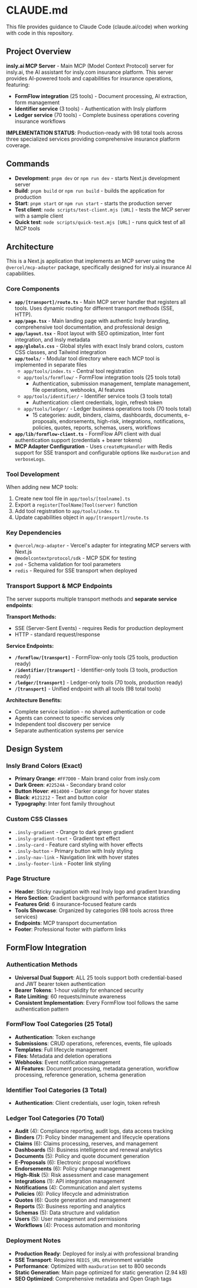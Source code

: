 # CLAUDE.md

This file provides guidance to Claude Code (claude.ai/code) when working with code in this repository.

## Project Overview

**insly.ai MCP Server** - Main MCP (Model Context Protocol) server for insly.ai, the AI assistant for insly.com insurance platform. This server provides AI-powered tools and capabilities for insurance operations, featuring:

- **FormFlow integration** (25 tools) - Document processing, AI extraction, form management
- **Identifier service** (3 tools) - Authentication with Insly platform  
- **Ledger service** (70 tools) - Complete business operations covering insurance workflows

**IMPLEMENTATION STATUS**: Production-ready with 98 total tools across three specialized services providing comprehensive insurance platform coverage.

## Commands

- **Development**: `pnpm dev` or `npm run dev` - starts Next.js development server
- **Build**: `pnpm build` or `npm run build` - builds the application for production
- **Start**: `pnpm start` or `npm run start` - starts the production server
- **Test client**: `node scripts/test-client.mjs [URL]` - tests the MCP server with a sample client
- **Quick test**: `node scripts/quick-test.mjs [URL]` - runs quick test of all MCP tools

## Architecture

This is a Next.js application that implements an MCP server using the `@vercel/mcp-adapter` package, specifically designed for insly.ai insurance AI capabilities.

### Core Components

- **`app/[transport]/route.ts`** - Main MCP server handler that registers all tools. Uses dynamic routing for different transport methods (SSE, HTTP).
- **`app/page.tsx`** - Main landing page with authentic Insly branding, comprehensive tool documentation, and professional design
- **`app/layout.tsx`** - Root layout with SEO optimization, Inter font integration, and Insly metadata
- **`app/globals.css`** - Global styles with exact Insly brand colors, custom CSS classes, and Tailwind integration
- **`app/tools/`** - Modular tool directory where each MCP tool is implemented in separate files
  - `app/tools/index.ts` - Central tool registration
  - `app/tools/formflow/` - FormFlow integration tools (25 tools total)
    - Authentication, submission management, template management, file operations, webhooks, AI features
  - `app/tools/identifier/` - Identifier service tools (3 tools total)
    - Authentication: client credentials, login, refresh token
  - `app/tools/ledger/` - Ledger business operations tools (70 tools total)
    - 15 categories: audit, binders, claims, dashboards, documents, e-proposals, endorsements, high-risk, integrations, notifications, policies, quotes, reports, schemas, users, workflows
- **`app/lib/formflow-client.ts`** - FormFlow API client with dual authentication support (credentials + bearer tokens)
- **MCP Adapter Configuration** - Uses `createMcpHandler` with Redis support for SSE transport and configurable options like `maxDuration` and `verboseLogs`.

### Tool Development

When adding new MCP tools:

1. Create new tool file in `app/tools/[toolname].ts`
2. Export a `register[ToolName]Tool(server)` function
3. Add tool registration to `app/tools/index.ts`
4. Update capabilities object in `app/[transport]/route.ts`

### Key Dependencies

- `@vercel/mcp-adapter` - Vercel's adapter for integrating MCP servers with Next.js
- `@modelcontextprotocol/sdk` - MCP SDK for testing
- `zod` - Schema validation for tool parameters
- `redis` - Required for SSE transport when deployed

### Transport Support & MCP Endpoints

The server supports multiple transport methods and **separate service endpoints**:

**Transport Methods:**
- SSE (Server-Sent Events) - requires Redis for production deployment
- HTTP - standard request/response

**Service Endpoints:**
- **`/formflow/[transport]`** - FormFlow-only tools (25 tools, production ready)
- **`/identifier/[transport]`** - Identifier-only tools (3 tools, production ready)
- **`/ledger/[transport]`** - Ledger-only tools (70 tools, production ready)
- **`/[transport]`** - Unified endpoint with all tools (98 total tools)

**Architecture Benefits:**
- Complete service isolation - no shared authentication or code
- Agents can connect to specific services only
- Independent tool discovery per service
- Separate authentication systems per service

## Design System

### Insly Brand Colors (Exact)
- **Primary Orange**: `#FF7D00` - Main brand color from insly.com
- **Dark Green**: `#22524A` - Secondary brand color
- **Button Hover**: `#B14D00` - Darker orange for hover states
- **Black**: `#121212` - Text and button color
- **Typography**: Inter font family throughout

### Custom CSS Classes
- `.insly-gradient` - Orange to dark green gradient
- `.insly-gradient-text` - Gradient text effect
- `.insly-card` - Feature card styling with hover effects
- `.insly-button` - Primary button with Insly styling
- `.insly-nav-link` - Navigation link with hover states
- `.insly-footer-link` - Footer link styling

### Page Structure
- **Header**: Sticky navigation with real Insly logo and gradient branding
- **Hero Section**: Gradient background with performance statistics
- **Features Grid**: 6 insurance-focused feature cards
- **Tools Showcase**: Organized by categories (98 tools across three services)
- **Endpoints**: MCP transport documentation
- **Footer**: Professional footer with platform links

## FormFlow Integration

### Authentication Methods
- **Universal Dual Support**: ALL 25 tools support both credential-based and JWT bearer token authentication
- **Bearer Tokens**: 1-hour validity for enhanced security
- **Rate Limiting**: 60 requests/minute awareness
- **Consistent Implementation**: Every FormFlow tool follows the same authentication pattern

### FormFlow Tool Categories (25 Total)
- **Authentication**: Token exchange
- **Submissions**: CRUD operations, references, events, file uploads
- **Templates**: Full lifecycle management
- **Files**: Metadata and deletion operations
- **Webhooks**: Event notification management
- **AI Features**: Document processing, metadata generation, workflow processing, reference generation, schema generation

### Identifier Tool Categories (3 Total)
- **Authentication**: Client credentials, user login, token refresh

### Ledger Tool Categories (70 Total)
- **Audit** (4): Compliance reporting, audit logs, data access tracking
- **Binders** (7): Policy binder management and lifecycle operations
- **Claims** (6): Claims processing, reserves, and management
- **Dashboards** (5): Business intelligence and renewal analytics
- **Documents** (5): Policy and quote document generation
- **E-Proposals** (6): Electronic proposal workflows
- **Endorsements** (6): Policy change management
- **High-Risk** (5): Risk assessment and case management
- **Integrations** (1): API integration management
- **Notifications** (4): Communication and alert systems
- **Policies** (6): Policy lifecycle and administration
- **Quotes** (6): Quote generation and management
- **Reports** (5): Business reporting and analytics
- **Schemas** (5): Data structure and validation
- **Users** (5): User management and permissions
- **Workflows** (4): Process automation and monitoring

### Deployment Notes

- **Production Ready**: Deployed for insly.ai with professional branding
- **SSE Transport**: Requires `REDIS_URL` environment variable
- **Performance**: Optimized with `maxDuration` set to 800 seconds
- **Static Generation**: Main page optimized for static generation (2.94 kB)
- **SEO Optimized**: Comprehensive metadata and Open Graph tags
